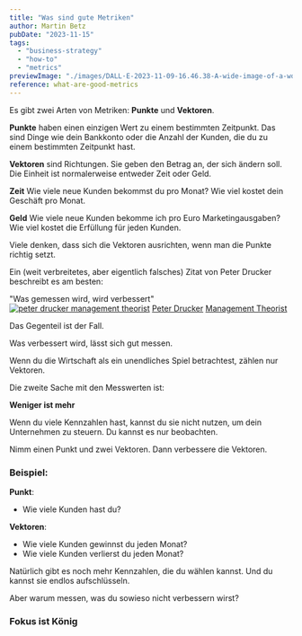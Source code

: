 ```yaml
---
title: "Was sind gute Metriken"
author: Martin Betz
pubDate: "2023-11-15"
tags:
  - "business-strategy"
  - "how-to"
  - "metrics"
previewImage: "./images/DALL·E-2023-11-09-16.46.38-A-wide-image-of-a-workshop-wall-filled-with-an-array-of-business-metrics.-The-wall-features-a-variety-of-geometric-shapes-representing-different-chart.png"
reference: what-are-good-metrics
---
```


Es gibt zwei Arten von Metriken: **Punkte** und **Vektoren**.

**Punkte** haben einen einzigen Wert zu einem bestimmten Zeitpunkt. Das sind Dinge wie dein Bankkonto oder die Anzahl der Kunden, die du zu einem bestimmten Zeitpunkt hast.

**Vektoren** sind Richtungen. Sie geben den Betrag an, der sich ändern soll.
Die Einheit ist normalerweise entweder Zeit oder Geld.

**Zeit**
Wie viele neue Kunden bekommst du pro Monat? Wie viel kostet dein Geschäft pro Monat.

**Geld**
Wie viele neue Kunden bekomme ich pro Euro Marketingausgaben? Wie viel kostet die Erfüllung für jeden Kunden.

Viele denken, dass sich die Vektoren ausrichten, wenn man die Punkte richtig setzt.

Ein (weit verbreitetes, aber eigentlich falsches) Zitat von Peter Drucker beschreibt es am besten:

"Was gemessen wird, wird verbessert" [![peter drucker management theorist](../images/peter-drucker-taking-his-glasses-of.jpg)](https://medium.com/centre-for-public-impact/what-gets-measured-gets-managed-its-wrong-and-drucker-never-said-it-fe95886d3df6) [Peter Drucker](https://medium.com/centre-for-public-impact/what-gets-measured-gets-managed-its-wrong-and-drucker-never-said-it-fe95886d3df6) [Management Theorist](https://medium.com/centre-for-public-impact/what-gets-measured-gets-managed-its-wrong-and-drucker-never-said-it-fe95886d3df6)

Das Gegenteil ist der Fall.

Was verbessert wird, lässt sich gut messen.

Wenn du die Wirtschaft als ein unendliches Spiel betrachtest, zählen nur Vektoren.

Die zweite Sache mit den Messwerten ist:

**Weniger ist mehr**

Wenn du viele Kennzahlen hast, kannst du sie nicht nutzen, um dein Unternehmen zu steuern. Du kannst es nur beobachten.

Nimm einen Punkt und zwei Vektoren. Dann verbessere die Vektoren.

### Beispiel:

**Punkt**:

- Wie viele Kunden hast du?

**Vektoren**:

- Wie viele Kunden gewinnst du jeden Monat?
- Wie viele Kunden verlierst du jeden Monat?

Natürlich gibt es noch mehr Kennzahlen, die du wählen kannst. Und du kannst sie endlos aufschlüsseln.

Aber warum messen, was du sowieso nicht verbessern wirst?

### Fokus ist König
